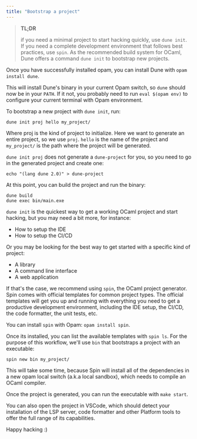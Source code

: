 ```yaml
---
title: "Bootstrap a project"
---
```


> **TL;DR**
> 
> if you need a minimal project to start hacking quickly, use `dune init`. If you need a complete development environment that follows best practices, use `spin`.
As the recommended build system for OCaml, Dune offers a command `dune init` to bootstrap new projects.

Once you have successfully installed opam, you can install Dune with `opam install dune`.

This will install Dune's binary in your current Opam switch, so `dune` should now be in your `PATH`. If it not, you probably need to run `eval $(opam env)` to configure your current terminal with Opam environment.

To bootstrap a new project with `dune init`, run:

```
dune init proj hello my_project/
```

Where proj is the kind of project to initialize. Here we want to generate an entire project, so we use `proj`. `hello` is the name of the project and `my_project/` is the path where the project will be generated.

`dune init proj` does not generate a `dune-project` for you, so you need to go in the generated project and create one:

```
echo "(lang dune 2.0)" > dune-project
```

At this point, you can build the project and run the binary:

```
dune build
dune exec bin/main.exe
```

`dune init` is the quickest way to get a working OCaml project and start hacking, but you may need a bit more, for instance:

- How to setup the IDE
- How to setup the CI/CD

Or you may be looking for the best way to get started with a specific kind of project:

- A library
- A command line interface
- A web application

If that's the case, we recommend using `spin`, the OCaml project generator. Spin comes with official templates for common project types. The official templates will get you up and running with everything you need to get a productive development environment, including the IDE setup, the CI/CD, the code formatter, the unit tests, etc.

You can install `spin` with Opam: `opam install spin`.

Once its installed, you can list the available templates with `spin ls`. For the purpose of this workflow, we'll use `bin` that bootstraps a project with an executable:

```
spin new bin my_project/
```

This will take some time, because Spin will install all of the dependencies in a new opam local switch (a.k.a local sandbox), which needs to compile an OCaml compiler.

Once the project is generated, you can run the executable with `make start`.

You can also open the project in VSCode, which should detect your installation of the LSP server, code formatter and other Platform tools to offer the full range of its capabilities.

Happy hacking :)
